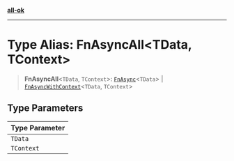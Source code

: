 [**all-ok**](../../README.md)

***

# Type Alias: FnAsyncAll\<TData, TContext\>

> **FnAsyncAll**\<`TData`, `TContext`\>: [`FnAsync`](FnAsync.md)\<`TData`\> \| [`FnAsyncWithContext`](FnAsyncWithContext.md)\<`TData`, `TContext`\>

## Type Parameters

| Type Parameter |
| ------ |
| `TData` |
| `TContext` |
